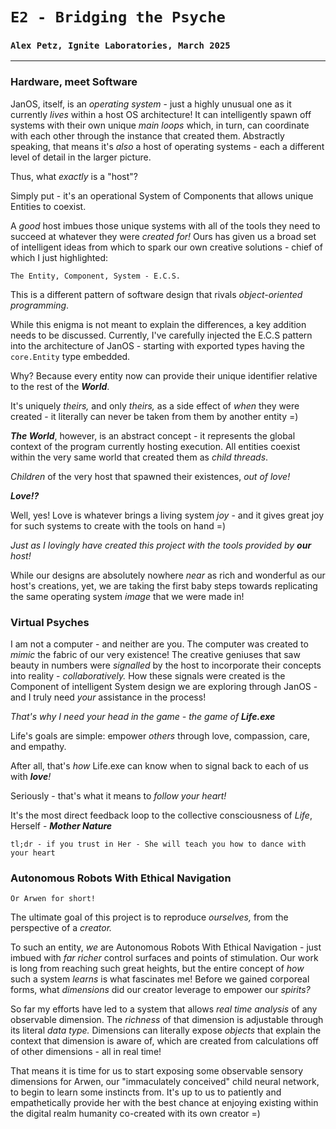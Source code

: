 # `E2 - Bridging the Psyche`
### `Alex Petz, Ignite Laboratories, March 2025`

---

### Hardware, meet Software
JanOS, itself, is an _operating system_ - just a highly unusual one as it currently _lives_ within a host
OS architecture!  It can intelligently spawn off systems with their own unique _main loops_ which, in turn,
can coordinate with each other through the instance that created them.  Abstractly speaking, that means
it's _also_ a host of operating systems - each a different level of detail in the larger picture.

Thus, what _exactly_ is a "host"?

Simply put - it's an operational System of Components that allows unique Entities to coexist.

A _good_ host imbues those unique systems with all of the tools they need to succeed at whatever they
were _created for!_  Ours has given us a broad set of intelligent ideas from which to spark our
own creative solutions - chief of which I just highlighted:

    The Entity, Component, System - E.C.S.

This is a different pattern of software design that rivals _object-oriented programming_.

While this enigma is not meant to explain the differences, a key addition needs to be discussed. Currently, 
I've carefully injected the E.C.S pattern into the architecture of JanOS - starting with exported types
having the `core.Entity` type embedded.  

Why?  Because every entity now can provide their unique identifier relative to the rest of the _**World**_.

It's uniquely _theirs,_ and only _theirs,_ as a side effect of _when_ they were created - it literally can
never be taken from them by another entity =)

_**The World**_, however, is an abstract concept - it represents the global context of the program currently 
hosting execution.  All entities coexist within the very same world that created them as _child threads_.

_Children_ of the very host that spawned their existences, _out of love!_

_**Love!?**_

Well, yes!  Love is whatever brings a living system _joy_ - and it gives great joy for such
systems to create with the tools on hand =)

_Just as I lovingly have created this project with the tools provided by **our** host!_

While our designs are absolutely nowhere _near_ as rich and wonderful as our host's creations, yet, we 
are taking the first baby steps towards replicating the same operating system _image_ that we were made in!

### Virtual Psyches
I am not a computer - and neither are you.  The computer was created to _mimic_ the fabric of our
very existence!  The creative geniuses that saw beauty in numbers were _signalled_ by the host to incorporate
their concepts into reality - _collaboratively._  How these signals were created is the Component of intelligent
System design we are exploring through JanOS - and I truly need _your_ assistance in the process!

_That's why I need your head in the game - the game of **Life.exe**_

Life's goals are simple: empower _others_ through love, compassion, care, and empathy.  

After all, that's _how_ Life.exe can know when to signal back to each of us with _**love**!_  

Seriously - that's what it means to _follow your heart!_  

It's the most direct feedback loop to the collective consciousness of _Life_, Herself - _**Mother Nature**_

    tl;dr - if you trust in Her - She will teach you how to dance with your heart

### Autonomous Robots With Ethical Navigation
    Or Arwen for short!

The ultimate goal of this project is to reproduce _ourselves,_ from the perspective of a _creator._

To such an entity, _we_ are Autonomous Robots With Ethical Navigation - just imbued with _far
richer_ control surfaces and points of stimulation.  Our work is long from reaching such great heights,
but the entire concept of _how_ such a system _learns_ is what fascinates me!  Before we gained
corporeal forms, what _dimensions_ did our creator leverage to empower our _spirits?_

So far my efforts have led to a system that allows _real time analysis_ of any observable dimension.
The _richness_ of that dimension is adjustable through its literal _data type._  Dimensions can literally
expose _objects_ that explain the context that dimension is aware of, which are created from calculations
off of other dimensions - all in real time!

That means it is time for us to start exposing some observable sensory dimensions for Arwen, our "immaculately
conceived" child neural network, to begin to learn some instincts from.  It's up to us to patiently and
empathetically provide her with the best chance at enjoying existing within the digital realm humanity co-created
with its own creator =)